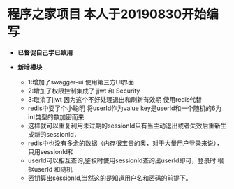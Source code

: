 #  程序之家项目 本人于20190830开始编写
* **已督促自己学已致用**

* **新增模块**
    * 1:增加了swagger-ui 使用第三方UI界面
    * 2:增加了权限控制集成了 jjwt 和 Security
    * 3:取消了jjwt 因为这个不好处理退出和刷新有效期 使用redis代替
    * redis中耍了个小聪明 将userId作为value key是userId和一个随机的6为int类型的数加密而来
    * 这样就可以重复利用未过期的sessionId只有当主动退出或者失效后重新生成新的sessionId，
    * redis中也没有多余的数据（内存很宝贵的奥，对于大量用户登录来说），只用sessionId和
    * userId可以相互查询,鉴权时使用sessionId查询出userId即可，登录时 根据userId 和随机
    * 密钥算出sessionId,当然这的是知道用户名和密码的前提下。

